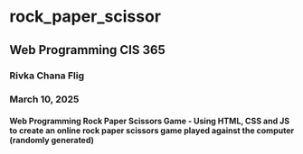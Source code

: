 # rock_paper_scissor
## Web Programming CIS 365
### Rivka Chana Flig
### March 10, 2025
#### Web Programming Rock Paper Scissors Game - Using HTML, CSS and JS to create an online rock paper scissors game played against the computer (randomly generated)
